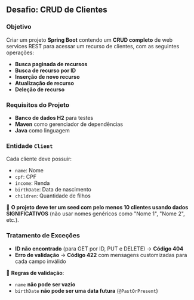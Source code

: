 ## Desafio: CRUD de Clientes

### Objetivo
Criar um projeto **Spring Boot** contendo um **CRUD completo** de web services REST para acessar um recurso de clientes, com as seguintes operações:

- **Busca paginada de recursos**
- **Busca de recurso por ID**
- **Inserção de novo recurso**
- **Atualização de recurso**
- **Deleção de recurso**

### Requisitos do Projeto
- **Banco de dados H2** para testes
- **Maven** como gerenciador de dependências
- **Java** como linguagem

### Entidade `Client`
Cada cliente deve possuir:
- `name`: Nome
- `cpf`: CPF
- `income`: Renda
- `birthDate`: Data de nascimento
- `children`: Quantidade de filhos

📌 **O projeto deve ter um seed com pelo menos 10 clientes usando dados SIGNIFICATIVOS** (não usar nomes genéricos como "Nome 1", "Nome 2", etc.).

### Tratamento de Exceções
- **ID não encontrado** (para GET por ID, PUT e DELETE) → **Código 404**
- **Erro de validação** → **Código 422** com mensagens customizadas para cada campo inválido

🔹 **Regras de validação**:
- `name` **não pode ser vazio**
- `birthDate` **não pode ser uma data futura** (`@PastOrPresent`)